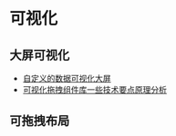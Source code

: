 # 可视化

## 大屏可视化

- [自定义的数据可视化大屏](https://juejin.im/post/6844904004376330248)
- [可视化拖拽组件库一些技术要点原理分析](https://juejin.cn/post/6908502083075325959)


## 可拖拽布局

